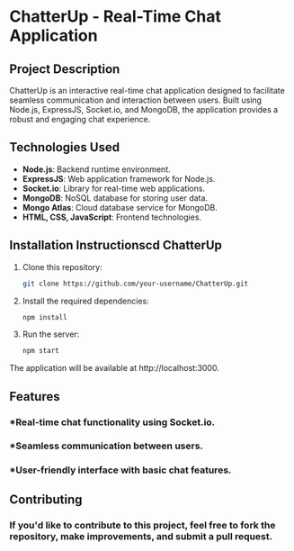 # ChatterUp - Real-Time Chat Application

## Project Description
ChatterUp is an interactive real-time chat application designed to facilitate seamless communication and interaction between users. Built using Node.js, ExpressJS, Socket.io, and MongoDB, the application provides a robust and engaging chat experience.

## Technologies Used
- **Node.js**: Backend runtime environment.
- **ExpressJS**: Web application framework for Node.js.
- **Socket.io**: Library for real-time web applications.
- **MongoDB**: NoSQL database for storing user data.
- **Mongo Atlas**: Cloud database service for MongoDB.
- **HTML, CSS, JavaScript**: Frontend technologies.

## Installation Instructionscd ChatterUp

1. Clone this repository:
   ```bash
   git clone https://github.com/your-username/ChatterUp.git
2. Install the required dependencies:
   ```bash
   npm install
3. Run the server:
   ```bash
   npm start

The application will be available at http://localhost:3000.

## Features
### *Real-time chat functionality using Socket.io.
### *Seamless communication between users.
### *User-friendly interface with basic chat features.
## Contributing
### If you'd like to contribute to this project, feel free to fork the repository, make improvements, and submit a pull request.
